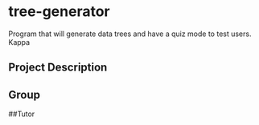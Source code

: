 # tree-generator
Program that will generate data trees and have a quiz mode to test users. Kappa
## Project Description
## Group
##Tutor
